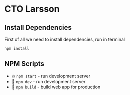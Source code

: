 # CTO Larsson

## Install Dependencies

First of all we need to install dependencies, run in terminal
```
npm install
```

## NPM Scripts

* 🔥 `npm start` - run development server
* 🔧 `npm dev` - run development server
* 🔧 `npm build` - build web app for production